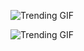 
<!-- GIF_SECTION -->
<!-- GIF_SECTION -->
![Trending GIF](https://media1.giphy.com/media/v1.Y2lkPThiYjIxNzcyMXgxeGo0bXBvcHA5dXNlMGVpbGZ1NHRlZGpuOWs5MjJ2bmk3aXdoZCZlcD12MV9naWZzX3NlYXJjaCZjdD1n/2IudUHdI075HL02Pkk/giphy.gif)
<!-- GIF_SECTION -->
<!-- GIF_SECTION -->
![Trending GIF](https://media1.giphy.com/media/v1.Y2lkPThiYjIxNzcyMXgxeGo0bXBvcHA5dXNlMGVpbGZ1NHRlZGpuOWs5MjJ2bmk3aXdoZCZlcD12MV9naWZzX3NlYXJjaCZjdD1n/2IudUHdI075HL02Pkk/giphy.gif)
<!-- END_GIF_SECTION -->
